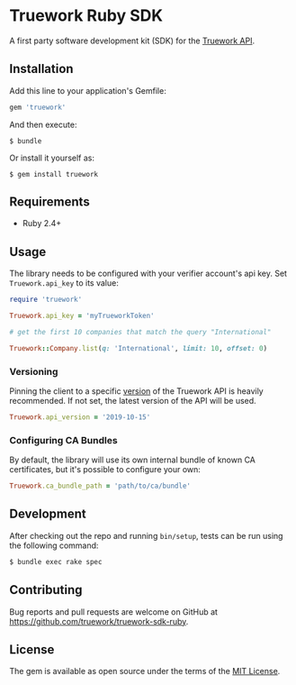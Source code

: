 # Truework Ruby SDK

A first party software development kit (SDK) for the [Truework API](https://www.truework.com/docs/api/).

## Installation

Add this line to your application's Gemfile:

```ruby
gem 'truework'
```

And then execute:

    $ bundle

Or install it yourself as:

    $ gem install truework

## Requirements

- Ruby 2.4+

## Usage

The library needs to be configured with your verifier account's api key. Set `Truework.api_key` to its
value:

```ruby
require 'truework'

Truework.api_key = 'myTrueworkToken'

# get the first 10 companies that match the query "International"

Truework::Company.list(q: 'International', limit: 10, offset: 0)
```

### Versioning
Pinning the client to a specific [version](https://www.truework.com/docs/api#versioning) of the Truework API is heavily recommended.
If not set, the latest version of the API will be used.

```ruby
Truework.api_version = '2019-10-15'
```

### Configuring CA Bundles

By default, the library will use its own internal bundle of known CA
certificates, but it's possible to configure your own:

```ruby
Truework.ca_bundle_path = 'path/to/ca/bundle'
```

## Development

After checking out the repo and running `bin/setup`, tests can be run using the following command:

```bash
$ bundle exec rake spec
```

## Contributing

Bug reports and pull requests are welcome on GitHub at https://github.com/truework/truework-sdk-ruby.

## License

The gem is available as open source under the terms of the [MIT License](https://opensource.org/licenses/MIT).

